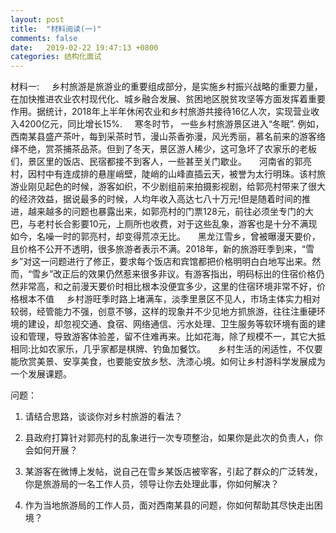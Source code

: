 ```yaml
---
layout: post
title:  "材料阅读(一)"
comments: false
date:   2019-02-22 19:47:13 +0800
categories: 结构化面试
---
```


材料一:
&nbsp;&nbsp;&nbsp;&nbsp;乡村旅游是旅游业的重要组成部分，是实施乡村振兴战略的重要力量，在加快推进农业农村现代化、城乡融合发展、贫困地区脱贫攻坚等方面发挥着重要作用。据统计，2018年上半年休闲农业和乡村旅游共接待16亿人次，实现营业收入4200亿元，同比增长15%.
&nbsp;&nbsp;&nbsp;&nbsp;寒冬时节， 一些乡村旅游景区进入“冬眠”. 例如，西南某县盛产茶叶，每到采茶时节，漫山茶香弥漫，风光秀丽，慕名前来的游客络绎不绝，赏茶捕茶品茶。但到了冬天，景区游人稀少，这可急坏了农家乐的老板们，景区里的饭店、民宿都接不到客人，一些甚至关门歇业。
&nbsp;&nbsp;&nbsp;&nbsp;河南省的郭亮村，因村中有连成排的悬崖峭壁，陡峭的山峰直插云天，被誉为太行明珠。该村旅游业刚见起色的时候，游客如织，不少剧组前来拍摄影视剧，给郭亮村带来了很大的经济效益，据说最多的时候，人均年收入高达七八十万元!但是随着时间的推进，越来越多的问题也暴露出来，如郭亮村的门票128元，前往必须坐专门的大巴，与老村长合影要10元，上厕所也收费，对于这些乱象，游客也是十分不满现如今，名噪一时的郭亮村，却变得荒凉无比。
&nbsp;&nbsp;&nbsp;&nbsp;黑龙江雪乡，曾被曝漫天要价，且价格不公开不透明，很多旅游者表示不满。2018年，新的旅游旺季到来，“雪乡”对这一问题进行了修正，要求每个饭店和宾馆都把价格明明白白地写出来。然而，“雪乡”改正后的效果仍然惹来很多非议。有游客指出，明码标出的住宿价格仍然非常高，和之前漫天要价时相比根本没便宜多少，这里的住宿环境非常不好，价格根本不值
&nbsp;&nbsp;&nbsp;&nbsp;乡村游旺季时路上堵满车，淡季里景区不见人，市场主体实力相对较弱，经管能力不强，创意不够，这样的现象并不少见地方抓旅游，往往注重硬环境的建设，却忽视交通、食宿、网络通信、污水处理、卫生服务等软环境有面的建设和管理，导致游客体验差，留不住难再来。比如花海，除了规模不一，其它大抵相同:比如农家乐，几乎家都是棋牌、钓鱼加餐饮。
&nbsp;&nbsp;&nbsp;&nbsp;乡村生活的闲适性，不仅要能欣赏美景、安享美食，也要能安放乡愁、洗漆心境。如何让乡村游科学发展成为一个发展课题。

问题：
1. 请结合思路，谈谈你对乡村旅游的看法？

2. 县政府打算针对郭亮村的乱象进行一次专项整治，如果你是此次的负责人，你会如何开展？

3. 某游客在微博上发帖，说自己在雪乡某饭店被宰客，引起了群众的广泛转发，你是旅游局的一名工作人员，领导让你去处理此事，你如何解决？

4. 作为当地旅游局的工作人员，面对西南某县的问题，你如何帮助其尽快走出困境？
